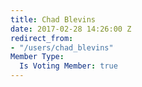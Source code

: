 ```yaml
---
title: Chad Blevins
date: 2017-02-28 14:26:00 Z
redirect_from:
- "/users/chad_blevins"
Member Type:
  Is Voting Member: true
---
```


